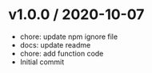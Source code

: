 
v1.0.0 / 2020-10-07
==================

  * chore: update npm ignore file
  * docs: update readme
  * chore: add function code
  * Initial commit
